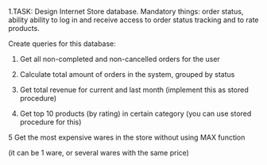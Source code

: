 1.TASK: Design Internet Store database. Mandatory things: order status, ability ability to log in and receive access to order status tracking and to rate products.

Create queries for this database:

1. Get all non-completed and non-cancelled orders for the user

2. Calculate total amount of orders in the system, grouped by status

3. Get total revenue for current and last month \(implement this as stored procedure\)

4. Get top 10 products \(by rating\) in certain category \(you can use stored procedure for this\)

5 Get the most expensive wares in the store without using MAX function

\(it can be 1 ware, or several wares with the same price\)

